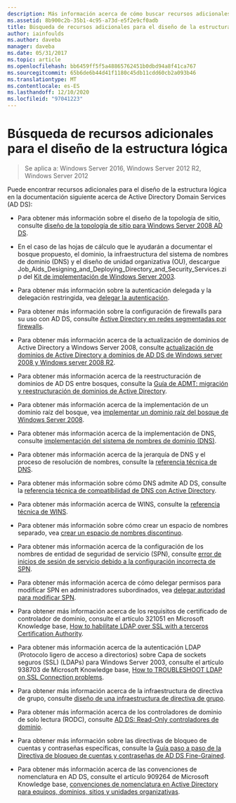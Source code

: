 ```yaml
---
description: Más información acerca de cómo buscar recursos adicionales para el diseño de la estructura lógica
ms.assetid: 8b900c2b-35b1-4c95-a73d-e5f2e9cf0adb
title: Búsqueda de recursos adicionales para el diseño de la estructura lógica
author: iainfoulds
ms.author: daveba
manager: daveba
ms.date: 05/31/2017
ms.topic: article
ms.openlocfilehash: bb6459ff5f5a48865762451b0dbd94a8f41ca767
ms.sourcegitcommit: 65b6de6b44d41f1180c45db11cdd60cb2a093b46
ms.translationtype: MT
ms.contentlocale: es-ES
ms.lasthandoff: 12/10/2020
ms.locfileid: "97041223"
---
```

# <a name="finding-additional-resources-for-logical-structure-design"></a>Búsqueda de recursos adicionales para el diseño de la estructura lógica

> Se aplica a: Windows Server 2016, Windows Server 2012 R2, Windows Server 2012

Puede encontrar recursos adicionales para el diseño de la estructura lógica en la documentación siguiente acerca de Active Directory Domain Services (AD DS):

- Para obtener más información sobre el diseño de la topología de sitio, consulte [diseño de la topología de sitio para Windows Server 2008 AD DS](Designing-the-Site-Topology.md).

- En el caso de las hojas de cálculo que le ayudarán a documentar el bosque propuesto, el dominio, la infraestructura del sistema de nombres de dominio (DNS) y el diseño de unidad organizativa (OU), descargue Job_Aids_Designing_and_Deploying_Directory_and_Security_Services.zip del [Kit de implementación de Windows Server 2003](https://microsoft.com/download/details.aspx?id=9608).

- Para obtener más información sobre la autenticación delegada y la delegación restringida, vea [delegar la autenticación](/previous-versions/windows/it-pro/windows-server-2003/cc739740(v=ws.10)).

- Para obtener más información sobre la configuración de firewalls para su uso con AD DS, consulte [Active Directory en redes segmentadas por firewalls](https://microsoft.com/download/details.aspx?familyid=c2ef3846-43f0-4caf-9767-a9166368434e).

- Para obtener más información acerca de la actualización de dominios de Active Directory a Windows Server 2008, consulte [actualización de dominios de Active Directory a dominios de AD DS de Windows server 2008 y Windows server 2008 R2](/previous-versions/windows/it-pro/windows-server-2008-r2-and-2008/cc731188(v=ws.10)).

- Para obtener más información acerca de la reestructuración de dominios de AD DS entre bosques, consulte la [Guía de ADMT: migración y reestructuración de dominios de Active Directory](/previous-versions/windows/it-pro/windows-server-2008-r2-and-2008/cc974332(v=ws.10)).

- Para obtener más información acerca de la implementación de un dominio raíz del bosque, vea [implementar un dominio raíz del bosque de Windows Server 2008](/previous-versions/windows/it-pro/windows-server-2008-r2-and-2008/cc731174(v=ws.10)).

- Para obtener más información acerca de la implementación de DNS, consulte [implementación del sistema de nombres de dominio (DNS)](/previous-versions/windows/it-pro/windows-server-2003/cc780661(v=ws.10)).

- Para obtener más información acerca de la jerarquía de DNS y el proceso de resolución de nombres, consulte la [referencia técnica de DNS](/previous-versions/windows/it-pro/windows-server-2003/cc779926(v=ws.10)).

- Para obtener más información sobre cómo DNS admite AD DS, consulte la [referencia técnica de compatibilidad de DNS con Active Directory](/previous-versions/windows/it-pro/windows-server-2003/cc781627(v=ws.10)).

- Para obtener más información acerca de WINS, consulte la [referencia técnica de WINS](/previous-versions/windows/it-pro/windows-server-2003/cc736411(v=ws.10)).

- Para obtener más información sobre cómo crear un espacio de nombres separado, vea [crear un espacio de nombres discontinuo](/previous-versions/windows/it-pro/windows-server-2003/cc755926(v=ws.10)).

- Para obtener más información acerca de la configuración de los nombres de entidad de seguridad de servicio (SPN), consulte [error de inicios de sesión de servicio debido a la configuración incorrecta de SPN](/previous-versions/windows/it-pro/windows-server-2003/cc772897(v=ws.10)).

- Para obtener más información acerca de cómo delegar permisos para modificar SPN en administradores subordinados, vea [delegar autoridad para modificar SPN](/previous-versions/windows/it-pro/windows-server-2008-R2-and-2008/cc770439(v=ws.10)).

- Para obtener más información acerca de los requisitos de certificado de controlador de dominio, consulte el artículo 321051 en Microsoft Knowledge base, [How to habilitate LDAP over SSL with a terceros Certification Authority](https://support.microsoft.com/help/321051/).

- Para obtener más información acerca de la autenticación LDAP (Protocolo ligero de acceso a directorios) sobre Capa de sockets seguros (SSL) (LDAPs) para Windows Server 2003, consulte el artículo 938703 de Microsoft Knowledge base, [How to TROUBLESHOOT LDAP on SSL Connection problems](https://support.microsoft.com/help/938703/).

- Para obtener más información acerca de la infraestructura de directiva de grupo, consulte [diseño de una infraestructura de directiva de grupo](/previous-versions/windows/it-pro/windows-server-2003/cc786524(v=ws.10)).

- Para obtener más información acerca de los controladores de dominio de solo lectura (RODC), consulte [AD DS: Read-Only controladores de dominio](/previous-versions/windows/it-pro/windows-server-2008-r2-and-2008/cc732801(v=ws.10)).

- Para obtener más información sobre las directivas de bloqueo de cuentas y contraseñas específicas, consulte la [Guía paso a paso de la Directiva de bloqueo de cuentas y contraseñas de AD DS Fine-Grained](/previous-versions/windows/it-pro/windows-server-2008-r2-and-2008/cc770842(v=ws.10)).

- Para obtener más información acerca de las convenciones de nomenclatura en AD DS, consulte el artículo 909264 de Microsoft Knowledge base, [convenciones de nomenclatura en Active Directory para equipos, dominios, sitios y unidades organizativas](https://support.microsoft.com/help/909264/).

